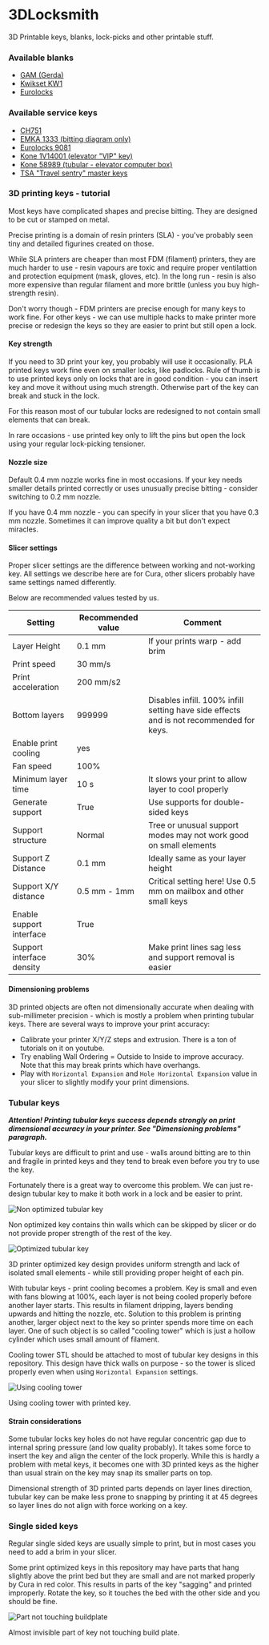 # 3DLocksmith
3D Printable keys, blanks, lock-picks and other printable stuff.

### Available blanks

- [GAM (Gerda)](./blanks/GAM/)
- [Kwikset KW1](./blanks/Kwikset%20KW1/)
- [Eurolocks](./blanks/Eurolocks-large)

### Available service keys

- [CH751](./service_keys/CH751/)
- [EMKA 1333 (bitting diagram only)](./service_keys/EMKA%201333/)
- [Eurolocks 9081](./service_keys/EuroLocks%209081/)
- [Kone 1V14001 (elevator "VIP" key)](./service_keys/Kone%201V14001/)
- [Kone 58989 (tubular - elevator computer box)](./service_keys/Kone%2058989/)
- [TSA "Travel sentry" master keys](./service_keys/TSA%20Master%20keys/)

### 3D printing keys - tutorial

Most keys have complicated shapes and precise bitting. They are designed to be cut or stamped on metal.

Precise printing is a domain of resin printers (SLA) - you've probably seen tiny and detailed figurines created on those.

While SLA printers are cheaper than most FDM (filament) printers, they are much harder to use - resin vapours are toxic and require proper ventilattion and protection equipment (mask, gloves, etc). In the long run - resin is also more expensive than regular filament and more brittle (unless you buy high-strength resin).

Don't worry though - FDM printers are precise enough for many keys to work fine. For other keys - we can use multiple hacks to make printer more precise or redesign the keys so they are easier to print but still open a lock.

#### Key strength

If you need to 3D print your key, you probably will use it occasionally. PLA printed keys work fine even on smaller locks, like padlocks. Rule of thumb is to use printed keys only on locks that are in good condition - you can insert key and move it without using much strength. Otherwise part of the key can break and stuck in the lock.

For this reason most of our tubular locks are redesigned to not contain small elements that can break.

In rare occasions - use printed key only to lift the pins but open the lock using your regular lock-picking tensioner.

#### Nozzle size

Default 0.4 mm nozzle works fine in most occasions. If your key needs smaller details printed correctly or uses unusually precise bitting - consider switching to 0.2 mm nozzle.

If you have 0.4 mm nozzle - you can specify in your slicer that you have 0.3 mm nozzle. Sometimes it can improve quality a bit but don't expect miracles.


#### Slicer settings

Proper slicer settings are the difference between working and not-working key. All settings we describe here are for Cura, other slicers probably have same settings named differently.

Below are recommended values tested by us.

| Setting        | Recommended value  | Comment                           |  
|----------------|--------------------|----------------------------------------|
| Layer Height   |    0.1 mm          | If your prints warp - add brim         |  
|  Print speed   |      30 mm/s       |                                        |
|  Print acceleration   |      200 mm/s2       |                                        |
| Bottom layers  |  999999 | Disables infill. 100% infill setting have side effects and is not recommended for keys. |
|  Enable print cooling   |      yes       |                                        |
|  Fan speed   |      100%        |                                        |
|  Minimum layer time   |      10 s       |          It slows your print to allow layer to cool properly                              |
|  Generate support   |      True       |          Use supports for double-sided keys                              |
|  Support structure   |      Normal       |       Tree or unusual support modes may not work good on small elements                              |
|  Support Z Distance   |      0.1 mm       |          Ideally same as your layer height                              |
|  Support X/Y distance   |      0.5 mm - 1mm       |          Critical setting here! Use 0.5 mm on mailbox and other small keys                              |
|  Enable support interface   |      True       |                                      |
|  Support interface density   |      30%       |          Make print lines sag less and support removal is easier                              |




#### Dimensioning problems

3D printed objects are often not dimensionally accurate when dealing with sub-millimeter precision - which is mostly a problem when printing tubular keys. There are several ways to improve your print accuracy:

- Calibrate your printer X/Y/Z steps and extrusion. There is a ton of tutorials on it on youtube.
- Try enabling Wall Ordering = Outside to Inside to improve accuracy. Note that this may break prints which have overhangs.
- Play with `Horizontal Expansion` and `Hole Horizontal Expansion` value in your slicer to slightly modify your print dimensions.


### Tubular keys

***Attention! Printing tubular keys success depends strongly on print dimensional accuracy in your printer. See "Dimensioning problems" paragraph.***


Tubular keys are difficult to print and use - walls around bitting are to thin and fragile in printed keys and they tend to break even before you try to use the key. 

Fortunately there is a great way to overcome this problem. We can just re-design tubular key to make it both work in a lock and be easier to print.

![Non optimized tubular key](docs/images/non-optimized-tubular-key.JPG "Non optimized tubular key")

Non optimized key contains thin walls which can be skipped by slicer or do not provide proper strength of the rest of the key.


![Optimized tubular key](docs/images/optimized-tubular-key.JPG "Optimized tubular key")

3D printer optimized key design provides uniform strength and lack of isolated small elements - while still providing proper height of each pin.

With tubular keys - print cooling becomes a problem. Key is small and even with fans blowing at 100%, each layer is not being cooled properly before another layer starts. This results in filament dripping, layers bending upwards and hitting the nozzle, etc. Solution to this problem is printing another, larger object next to the key so printer spends more time on each layer.
One of such object is so called "cooling tower" which is just a hollow cylinder which uses small amount of filament.

Cooling tower STL should be attached to most of tubular key designs in this repository. This design have thick walls on purpose - so the tower is sliced properly even when using `Horizontal Expansion` settings.

![Using cooling tower](docs/images/tubular-key-and-cooling-tower.JPG "Using cooling tower")

Using cooling tower with printed key.

#### Strain considerations

Some tubular locks key holes do not have regular concentric gap due to internal spring pressure (and low quality probably). It takes some force to insert the key and align the center of the lock properly. While this is hardly a problem with metal keys, it becomes one with 3D printed keys as the higher than usual strain on the key may snap its smaller parts on top.

Dimensional strength of 3D printed parts depends on layer lines direction, tubular key can be make less prone to snapping by printing it at 45 degrees so layer lines do not align with force working on a key.


### Single sided keys

Regular single sided keys are usually simple to print, but in most cases you need to add a brim in your slicer. 

Some print optimized keys in this repository may have parts that hang slightly above the print bed but they are small and are not marked properly by Cura in red color. This results in parts of the key "sagging" and printed improperly. Rotate the key, so it touches the bed with the other side and you should be fine.

![Part not touching buildplate](docs/images/key-not-touching-printer_bed.JPG "Part not touching buildplate")

Almost invisible part of key not touching build plate.